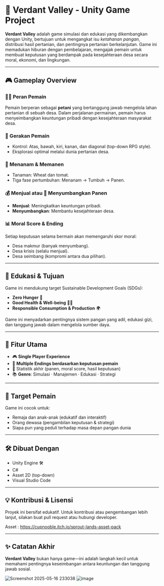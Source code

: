 # 🌾 Verdant Valley - Unity Game Project

**Verdant Valley** adalah game simulasi dan edukasi yang dikembangkan dengan Unity, bertujuan untuk mengangkat isu *ketahanan pangan*, distribusi hasil pertanian, dan pentingnya pertanian berkelanjutan. Game ini memadukan hiburan dengan pembelajaran, mengajak pemain untuk membuat keputusan yang berdampak pada kesejahteraan desa secara moral, ekonomi, dan lingkungan.

---

## 🎮 Gameplay Overview

### 🧑‍🌾 Peran Pemain
Pemain berperan sebagai **petani** yang bertanggung jawab mengelola lahan pertanian di sebuah desa. Dalam perjalanan permainan, pemain harus menyeimbangkan keuntungan pribadi dengan kesejahteraan masyarakat desa.

### 🔄 Gerakan Pemain
- Kontrol: Atas, bawah, kiri, kanan, dan diagonal (top-down RPG style).
- Eksplorasi optimal melalui dunia pertanian desa.

### 🌱 Menanam & Memanen
- Tanaman: Wheat dan tomat.
- Tiga fase pertumbuhan: Menanam → Tumbuh → Panen.

### 💰 Menjual atau 🎁 Menyumbangkan Panen
- **Menjual**: Meningkatkan keuntungan pribadi.
- **Menyumbangkan**: Membantu kesejahteraan desa.

### 📊 Moral Score & Ending
Setiap keputusan selama bermain akan memengaruhi skor moral:
- Desa makmur (banyak menyumbang).
- Desa krisis (selalu menjual).
- Desa seimbang (kompromi antara dua pilihan).

---

## 🧠 Edukasi & Tujuan

Game ini mendukung target Sustainable Development Goals (SDGs):
- **Zero Hunger** 🥗
- **Good Health & Well-being** 🧘‍♂️
- **Responsible Consumption & Production** 🌍

Game ini menyadarkan pentingnya sistem pangan yang adil, edukasi gizi, dan tanggung jawab dalam mengelola sumber daya.

---

## 🧾 Fitur Utama

- 🎮 **Single Player Experience**  
- 🔁 **Multiple Endings berdasarkan keputusan pemain**
- 🧾 Statistik akhir (panen, moral score, hasil keputusan)
- 📚 **Genre**: Simulasi · Manajemen · Edukasi · Strategi

---

## 🎯 Target Pemain

Game ini cocok untuk:
- Remaja dan anak-anak (edukatif dan interaktif)
- Orang dewasa (pengambilan keputusan & strategi)
- Siapa pun yang peduli terhadap masa depan pangan dunia

---

## 🛠️ Dibuat Dengan

- Unity Engine 🛠️
- C#
- Asset 2D (top-down)
- Visual Studio Code

---

## 💡 Kontribusi & Lisensi

Proyek ini bersifat edukatif. Untuk kontribusi atau pengembangan lebih lanjut, silakan buat pull request atau hubungi developer.

Asset : https://cupnooble.itch.io/sprout-lands-asset-pack

---

## ✨ Catatan Akhir

**Verdant Valley** bukan hanya game—ini adalah langkah kecil untuk memahami pentingnya keseimbangan antara keuntungan dan tanggung jawab sosial.


![Screenshot 2025-05-16 233038](https://github.com/user-attachments/assets/fc5eacfc-6d24-46ea-b283-bd0c9d0ad459)
![image](https://github.com/user-attachments/assets/139a5c7b-b644-4375-b8fb-7d3d08a0e580)

